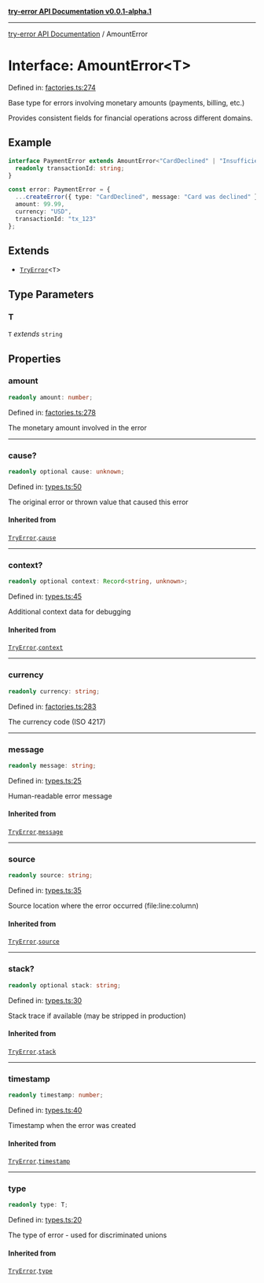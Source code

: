 [**try-error API Documentation v0.0.1-alpha.1**](../index.md)

***

[try-error API Documentation](../index.md) / AmountError

# Interface: AmountError\<T\>

Defined in: [factories.ts:274](https://github.com/oconnorjohnson/try-error/blob/e3ae0308069a4fba073f4543d527ad76373db795/src/factories.ts#L274)

Base type for errors involving monetary amounts (payments, billing, etc.)

Provides consistent fields for financial operations across different domains.

## Example

```typescript
interface PaymentError extends AmountError<"CardDeclined" | "InsufficientFunds"> {
  readonly transactionId: string;
}

const error: PaymentError = {
  ...createError({ type: "CardDeclined", message: "Card was declined" }),
  amount: 99.99,
  currency: "USD",
  transactionId: "tx_123"
};
```

## Extends

- [`TryError`](TryError.md)\<`T`\>

## Type Parameters

### T

`T` *extends* `string`

## Properties

### amount

```ts
readonly amount: number;
```

Defined in: [factories.ts:278](https://github.com/oconnorjohnson/try-error/blob/e3ae0308069a4fba073f4543d527ad76373db795/src/factories.ts#L278)

The monetary amount involved in the error

***

### cause?

```ts
readonly optional cause: unknown;
```

Defined in: [types.ts:50](https://github.com/oconnorjohnson/try-error/blob/e3ae0308069a4fba073f4543d527ad76373db795/src/types.ts#L50)

The original error or thrown value that caused this error

#### Inherited from

[`TryError`](TryError.md).[`cause`](TryError.md#cause)

***

### context?

```ts
readonly optional context: Record<string, unknown>;
```

Defined in: [types.ts:45](https://github.com/oconnorjohnson/try-error/blob/e3ae0308069a4fba073f4543d527ad76373db795/src/types.ts#L45)

Additional context data for debugging

#### Inherited from

[`TryError`](TryError.md).[`context`](TryError.md#context)

***

### currency

```ts
readonly currency: string;
```

Defined in: [factories.ts:283](https://github.com/oconnorjohnson/try-error/blob/e3ae0308069a4fba073f4543d527ad76373db795/src/factories.ts#L283)

The currency code (ISO 4217)

***

### message

```ts
readonly message: string;
```

Defined in: [types.ts:25](https://github.com/oconnorjohnson/try-error/blob/e3ae0308069a4fba073f4543d527ad76373db795/src/types.ts#L25)

Human-readable error message

#### Inherited from

[`TryError`](TryError.md).[`message`](TryError.md#message)

***

### source

```ts
readonly source: string;
```

Defined in: [types.ts:35](https://github.com/oconnorjohnson/try-error/blob/e3ae0308069a4fba073f4543d527ad76373db795/src/types.ts#L35)

Source location where the error occurred (file:line:column)

#### Inherited from

[`TryError`](TryError.md).[`source`](TryError.md#source)

***

### stack?

```ts
readonly optional stack: string;
```

Defined in: [types.ts:30](https://github.com/oconnorjohnson/try-error/blob/e3ae0308069a4fba073f4543d527ad76373db795/src/types.ts#L30)

Stack trace if available (may be stripped in production)

#### Inherited from

[`TryError`](TryError.md).[`stack`](TryError.md#stack)

***

### timestamp

```ts
readonly timestamp: number;
```

Defined in: [types.ts:40](https://github.com/oconnorjohnson/try-error/blob/e3ae0308069a4fba073f4543d527ad76373db795/src/types.ts#L40)

Timestamp when the error was created

#### Inherited from

[`TryError`](TryError.md).[`timestamp`](TryError.md#timestamp)

***

### type

```ts
readonly type: T;
```

Defined in: [types.ts:20](https://github.com/oconnorjohnson/try-error/blob/e3ae0308069a4fba073f4543d527ad76373db795/src/types.ts#L20)

The type of error - used for discriminated unions

#### Inherited from

[`TryError`](TryError.md).[`type`](TryError.md#type)
